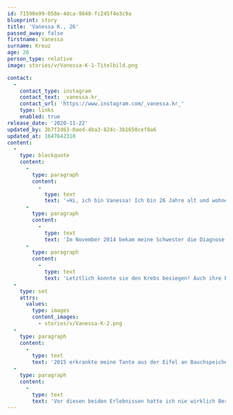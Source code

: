 ```yaml
---
id: 71590e99-058e-4dca-9848-fc245f4e3c9a
blueprint: story
title: 'Vanessa K., 26'
passed_away: false
firstname: Vanessa
surname: Kreuz
age: 26
person_type: relative
image: stories/v/Vanessa-K-1-Titelbild.png

contact:
  -
    contact_type: instagram
    contact_text: _vanessa.kr_
    contact_url: 'https://www.instagram.com/_vanessa.kr_'
    type: links
    enabled: true
release_date: '2020-11-22'
updated_by: 3b7f2d63-0aed-4ba3-824c-3b1650cef8a6
updated_at: 1647642310
content:
  -
    type: blockquote
    content:
      -
        type: paragraph
        content:
          -
            type: text
            text: '»Hi, ich bin Vanessa! Ich bin 26 Jahre alt und wohne im schönen Köln. Schon ganz bald darf ich mich ein Gründungsmitglied von Pathly nennen und ich bin sehr froh und stolz darauf bei diesem Projekt mitwirken zu können.'
      -
        type: paragraph
        content:
          -
            type: text
            text: 'Im November 2014 bekam meine Schwester die Diagnose Brustkrebs. Für unsere Familie war diese Diagnose ein ziemlicher Schock, niemand von uns hat auch nur im Entferntesten an so etwas gedacht. Meine Schwester war damals 38 Jahre alt, verheiratet und ihre zwei Kinder waren noch klein. Sie durchlief sechs Chemo-Zyklen, verlor ihr Haar und anschließend ihre Brust. Es war ein harter und langer Weg.'
      -
        type: paragraph
        content:
          -
            type: text
            text: 'Letztlich konnte sie den Krebs besiegen! Auch ihre Brust konnte sie durch eine Eigenfett-Transplantation wieder komplett aufbauen. Wir alle in der Familie sind sehr dankbar, dass sie diesen Kampf überlebt hat!'
  -
    type: set
    attrs:
      values:
        type: images
        content_images:
          - stories/v/Vanessa-K-2.png
  -
    type: paragraph
    content:
      -
        type: text
        text: '2015 erkrankte meine Tante aus der Eifel an Bauchspeicheldrüsenkrebs, sie verstarb innerhalb von wenigen Monaten. Es ging alles so unglaublich schnell. Mir wurde in so einem Moment einfach bewusst, wie schnell ein Leben vorbei sein kann. Der Grund, warum mich das Thema Krebs sehr bewegt.'
  -
    type: paragraph
    content:
      -
        type: text
        text: 'Vor diesen beiden Erlebnissen hatte ich nie wirklich Berührungspunkte mit der Erkrankung. Man beschäftigt sich leider erst dann mit solchen Themen, wenn es eigentlich schon zu spät ist. Deswegen finde ich die Idee und die Mission hinter Pathly so toll; deswegen möchte ich das Projekt so gerne unterstützen! Pathly soll über die Erkrankung aufklären und informieren, unterstützen und motivieren. Und nicht nur das, Pathly soll sowohl Angehörigen als auch Erkrankten durch diese schwere Zeit helfen. Pathly soll Hoffnung und Mut machen, sich dem Krebs zu stellen und sich nicht selbst aufzugeben.«'
---
```

